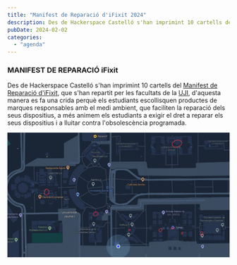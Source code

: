 ```yaml
---
title: "Manifest de Reparació d'iFixit 2024"
description: Des de Hackerspace Castelló s'han imprimint 10 cartells del Manifest de Reparació d'iFixit.
pubDate: 2024-02-02
categories: 
  - "agenda"
---
```


### MANIFEST DE REPARACIÓ iFixit

Des de Hackerspace Castelló s'han imprimint 10 cartells del [Manifest de Reparació d'iFixit](https://es.ifixit.com/Manifesto), que s'han repartit per les facultats de la [UJI](https://www.google.es/maps/place/Universitat+Jaume+I/@39.9902105,-0.0511631,14z/data=!4m6!3m5!1s0xd5ffe0fca9b5147:0x1368bf53b3a7fb3f!8m2!3d39.9943481!4d-0.0702147!16zL20vMDg0dGNk?coh=164777&entry=tt&shorturl=1), d'aquesta manera es fa una crida perquè els estudiants escollisquen productes de marques responsables amb el medi ambient, que faciliten la reparació dels seus dispositius, a més animem els estudiants a exigir el dret a reparar els seus dispositius i a lluitar contra l'obsolescència programada.

![Mapa Cartells Manifest](images/IMG_2344-1024x575.jpg)
